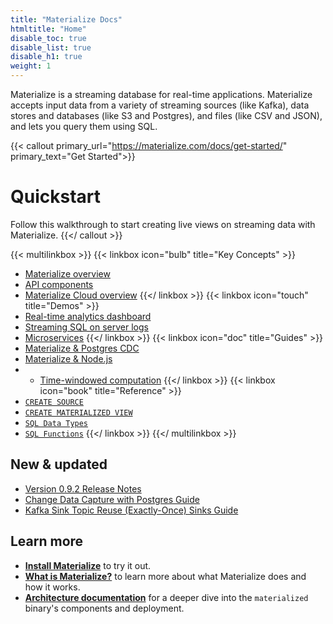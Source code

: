 ```yaml
---
title: "Materialize Docs"
htmltitle: "Home"
disable_toc: true
disable_list: true
disable_h1: true
weight: 1
---
```


Materialize is a streaming database for real-time applications. Materialize
accepts input data from a variety of streaming sources (like Kafka), data stores and databases (like S3 and Postgres), and files
(like CSV and JSON), and lets you query them using SQL.

{{< callout primary_url="https://materialize.com/docs/get-started/" primary_text="Get Started">}}
  # Quickstart

  Follow this walkthrough to start creating live views on streaming data with Materialize.
{{</ callout >}}

{{< multilinkbox >}}
{{< linkbox icon="bulb" title="Key Concepts" >}}
- [Materialize overview](/overview/what-is-materialize)
- [API components](/overview/api-components)
- [Materialize Cloud overview](/cloud/)
{{</ linkbox >}}
{{< linkbox icon="touch" title="Demos" >}}
- [Real-time analytics dashboard](/demos/business-intelligence)
- [Streaming SQL on server logs](/demos/log-parsing)
- [Microservices](/demos/microservice)
{{</ linkbox >}}
{{< linkbox icon="doc" title="Guides" >}}
- [Materialize &amp; Postgres CDC](/guides/cdc-postgres/)
- [Materialize &amp; Node.js](/guides/node-js/)
- - [Time-windowed computation](/guides/temporal-filters/)
{{</ linkbox >}}
{{< linkbox icon="book" title="Reference" >}}
- [`CREATE SOURCE`](/sql/create-source)
- [`CREATE MATERIALIZED VIEW`](/sql/create-materialized-view)
- [`SQL Data Types`](/sql/types)
- [`SQL Functions`](/sql/functions)
{{</ linkbox >}}
{{</ multilinkbox >}}

## New &amp; updated

- [Version 0.9.2 Release Notes](release-notes/#v0.9.2)
- [Change Data Capture with Postgres Guide](/guides/cdc-postgres/)
- [Kafka Sink Topic Reuse (Exactly-Once) Sinks Guide](/guides/reuse-topic-for-kafka-sink)

## Learn more

- [**Install Materialize**](./install) to try it out.
- [**What is Materialize?**](./overview/what-is-materialize) to learn
more about what Materialize does and how it works.
- [**Architecture documentation**](./overview/architecture) for a deeper dive into the `materialized` binary's components and deployment.

